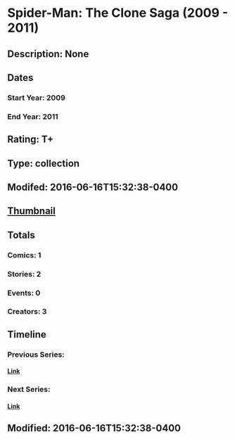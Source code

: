 # Spider-Man: The Clone Saga (2009 - 2011)
## Description: None
## Dates
### Start Year: 2009
### End Year: 2011
## Rating: T+
## Type: collection
## Modifed: 2016-06-16T15:32:38-0400
## [Thumbnail](http://i.annihil.us/u/prod/marvel/i/mg/b/40/image_not_available.jpg)
## Totals
### Comics: 1
### Stories: 2
### Events: 0
### Creators: 3
## Timeline
### Previous Series: 
#### [Link]()
### Next Series: 
#### [Link]()
## Modified: 2016-06-16T15:32:38-0400